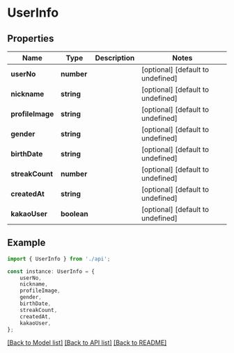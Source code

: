 # UserInfo


## Properties

Name | Type | Description | Notes
------------ | ------------- | ------------- | -------------
**userNo** | **number** |  | [optional] [default to undefined]
**nickname** | **string** |  | [optional] [default to undefined]
**profileImage** | **string** |  | [optional] [default to undefined]
**gender** | **string** |  | [optional] [default to undefined]
**birthDate** | **string** |  | [optional] [default to undefined]
**streakCount** | **number** |  | [optional] [default to undefined]
**createdAt** | **string** |  | [optional] [default to undefined]
**kakaoUser** | **boolean** |  | [optional] [default to undefined]

## Example

```typescript
import { UserInfo } from './api';

const instance: UserInfo = {
    userNo,
    nickname,
    profileImage,
    gender,
    birthDate,
    streakCount,
    createdAt,
    kakaoUser,
};
```

[[Back to Model list]](../README.md#documentation-for-models) [[Back to API list]](../README.md#documentation-for-api-endpoints) [[Back to README]](../README.md)
